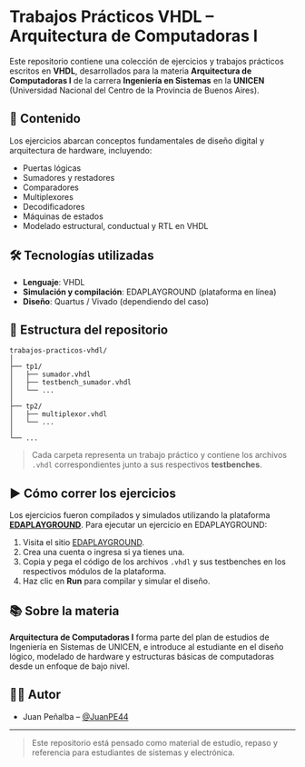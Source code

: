 # Trabajos Prácticos VHDL – Arquitectura de Computadoras I

Este repositorio contiene una colección de ejercicios y trabajos prácticos escritos en **VHDL**, desarrollados para la materia **Arquitectura de Computadoras I** de la carrera **Ingeniería en Sistemas** en la **UNICEN** (Universidad Nacional del Centro de la Provincia de Buenos Aires).

## 🧠 Contenido

Los ejercicios abarcan conceptos fundamentales de diseño digital y arquitectura de hardware, incluyendo:

- Puertas lógicas
- Sumadores y restadores
- Comparadores
- Multiplexores
- Decodificadores
- Máquinas de estados
- Modelado estructural, conductual y RTL en VHDL

## 🛠️ Tecnologías utilizadas

- **Lenguaje**: VHDL
- **Simulación y compilación**: EDAPLAYGROUND (plataforma en línea)
- **Diseño**: Quartus / Vivado (dependiendo del caso)

## 📁 Estructura del repositorio

```
trabajos-practicos-vhdl/
│
├── tp1/
│   ├── sumador.vhdl
│   ├── testbench_sumador.vhdl
│   └── ...
│
├── tp2/
│   ├── multiplexor.vhdl
│   └── ...
│
└── ...
```

> Cada carpeta representa un trabajo práctico y contiene los archivos `.vhdl` correspondientes junto a sus respectivos **testbenches**.

## ▶️ Cómo correr los ejercicios

Los ejercicios fueron compilados y simulados utilizando la plataforma **[EDAPLAYGROUND](https://www.edaplayground.com/)**. Para ejecutar un ejercicio en EDAPLAYGROUND:

1. Visita el sitio [EDAPLAYGROUND](https://www.edaplayground.com/).
2. Crea una cuenta o ingresa si ya tienes una.
3. Copia y pega el código de los archivos `.vhdl` y sus testbenches en los respectivos módulos de la plataforma.
4. Haz clic en **Run** para compilar y simular el diseño.

## 📚 Sobre la materia

**Arquitectura de Computadoras I** forma parte del plan de estudios de Ingeniería en Sistemas de UNICEN, e introduce al estudiante en el diseño lógico, modelado de hardware y estructuras básicas de computadoras desde un enfoque de bajo nivel.

## 👨‍💻 Autor

- Juan Peñalba – [@JuanPE44](https://github.com/JuanPE44)

---

> Este repositorio está pensado como material de estudio, repaso y referencia para estudiantes de sistemas y electrónica.
